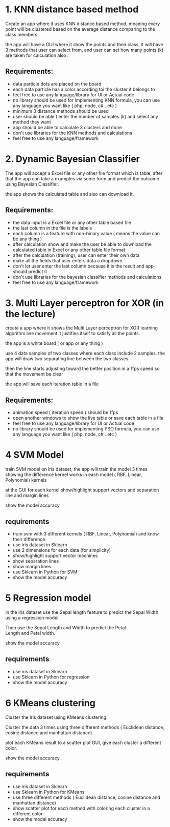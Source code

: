 # 1. KNN distance based method
Create an app where it uses KNN distance based method, meaning every point will be clustered based on the average distance comparing to the class members.

the app will have a GUI where it show the points and their class, it will have 3 methods that user can select from, and user can set how many points (k) are taken for calculation also .


## Requirements:
- data particle dots are placed on the board
- each data particle has a color according toi the cluster it belongs to
- feel free to use any language/library for UI or Actual code
- no library should be used for implementing KNN formula, you can use any language you want like ( php, node, c# ..etc )
- minimum 3 distance methods should be used
- user should be able t enter the number of samples (k) and select any method they want
- app should be able to calculate 3 clusters and more
- don't use libraries for the KNN methods and calculations
- feel free to use any language/framework

# 2. Dynamic Bayesian Classifier
The app will accept a Excel file or any other file format which is table, after that the app can take a examples via some form and predict the outcome using Bayesian Classifier.

the app shows the calculated table and also can download it.

## Requirements:
- the data input is a Excel file or any other table based file
- the last column in the file is the labels
- each column is a feature with non-binary value ( means the value can be any thing ) 
- after calculation show and make the user be able to download the calculated table in Excel or any other table file format
- after the calculation (training), user can enter their own data
- make all the fields that user enters data a dropdown
- don't let user enter the last column because it is the result and app should predict it
- don't use libraries for the bayesian classifier methods and calculations
- feel free to use any language/framework

# 3. Multi Layer perceptron for XOR (in the lecture)
create a app where it shows the Multi Layer perceptron for XOR learning algorithm line movement it justifies itself to satisfy all the points.

the app is a white board ( or app or any thing )

use 4 data samples of two classes where each class include 2 samples.
the app will draw two separating line between the two classes

then the line starts adjusting toward the better position in a 1fps speed so that the movement be clear 

the app will save each iteration table in a file

## Requirements:
- animation speed ( iteration speed ) should be 1fps
- open another windows to show the live table or save each table in a file
- feel free to use any language/library for UI or Actual code 
- no library should be used for implementing PSO formula, you can use any language you want like ( php, node, c# ..etc )

# 4 SVM Model
train SVM model on iris dataset, the app will train the model 3 times showing the difference kernel works in each model ( RBF, Linear, Polynomial) kernels

at the GUI for each kernel show/highlight support vectors and separation line and margin lines

show the model accuracy

## requirements
- train svm with 3 different kernels ( RBF, Linear, Polynomial) and know their difference
- use iris dataset in Sklearn 
- use 2 dimensions for each data (for simplicity)
- show/highlight support vector machines
- show separation lines
- show margin lines
- use Sklearn in Python for SVM
- show the model accuracy


# 5 Regression model
In the iris dataset use the Sepal length feature to predict the Sepal Width using a regression model. 

Then use the Sepal Length and Width to predict the Petal Length and Petal width.

show the model accuracy

## requirements
- use iris dataset in Sklearn
- use Sklearn in Python for regression
- show the model accuracy


# 6 KMeans clustering
Cluster the Iris dataset using KMeans clustering.

Cluster the data 3 times using three different methods ( Euclidean distance, cosine distance and manhattan distance).

plot each KMeans result to a scatter plot GUI, give each cluster a different color.

show the model accuracy

## requirements
- use iris dataset in Sklearn
- use Sklearn in Python for KMeans
- use three different methods ( Euclidean distance, cosine distance and manhattan distance)
- show scatter plot for each method with coloring each cluster in a different color
- show the model accuracy
